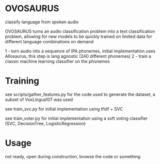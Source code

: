 # OVOSAURUS

classify language from spoken audio

OVOSAURUS turns an audio classification problem into a text classification problem, allowing for new models to be quickly trained on limited data for different language combinations on demand

1 - turn audio into a sequence of IPA phonemes, initial implementation uses Allosaurus, this step is lang agnostic (240 different phonemes)
2 - train a classic machine learning classifier on the phonemes


# Training

see scripts/gather_features.py for the code used to generate the dataset, a subset of VoxLingua107 was used

see train_svc.py for initial implementation using tfidf + SVC

see train_voter.py for initial implementation using a soft voting classifier (SVC, DecisionTree, LogisticRegression)

# Usage

not ready, open during construction, browse the code or something